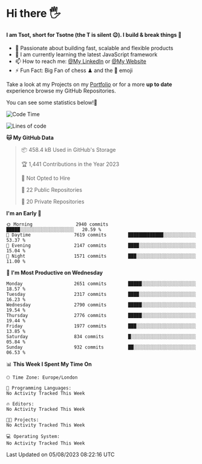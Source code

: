 # Hi there :raised_hand_with_fingers_splayed:
#### I am Tsot, short for Tsotne (the T is silent :wink:). I build & break things :space_invader:
- :telescope: Passionate about building fast, scalable and flexible products
- :seedling: I am currently learning the latest JavaScript framework 
- :mailbox: How to reach me: [@My LinkedIn](https://www.linkedin.com/in/tsotne-gvadzabia/) or [@My Website](https://tsotne.co.uk/contact)
- :zap: Fun Fact: Big Fan of chess ♟ and the 👾 emoji

Take a look at my Projects on my [Portfolio](https://tsotne.co.uk/) or for a more **up to date** experience browse my GitHub Repositories.

You can see some statistics below!:space_invader:
<!--START_SECTION:waka-->
![Code Time](http://img.shields.io/badge/Code%20Time-761%20hrs%202%20mins-blue)

![Lines of code](https://img.shields.io/badge/From%20Hello%20World%20I%27ve%20Written-6.8%20million%20lines%20of%20code-blue)

**🐱 My GitHub Data** 

> 📦 458.4 kB Used in GitHub's Storage 
 > 
> 🏆 1,441 Contributions in the Year 2023
 > 
> 🚫 Not Opted to Hire
 > 
> 📜 22 Public Repositories 
 > 
> 🔑 20 Private Repositories 
 > 
**I'm an Early 🐤** 

```text
🌞 Morning                2940 commits        █████░░░░░░░░░░░░░░░░░░░░   20.59 % 
🌆 Daytime                7619 commits        █████████████░░░░░░░░░░░░   53.37 % 
🌃 Evening                2147 commits        ████░░░░░░░░░░░░░░░░░░░░░   15.04 % 
🌙 Night                  1571 commits        ███░░░░░░░░░░░░░░░░░░░░░░   11.00 % 
```
📅 **I'm Most Productive on Wednesday** 

```text
Monday                   2651 commits        █████░░░░░░░░░░░░░░░░░░░░   18.57 % 
Tuesday                  2317 commits        ████░░░░░░░░░░░░░░░░░░░░░   16.23 % 
Wednesday                2790 commits        █████░░░░░░░░░░░░░░░░░░░░   19.54 % 
Thursday                 2776 commits        █████░░░░░░░░░░░░░░░░░░░░   19.44 % 
Friday                   1977 commits        ███░░░░░░░░░░░░░░░░░░░░░░   13.85 % 
Saturday                 834 commits         █░░░░░░░░░░░░░░░░░░░░░░░░   05.84 % 
Sunday                   932 commits         ██░░░░░░░░░░░░░░░░░░░░░░░   06.53 % 
```


📊 **This Week I Spent My Time On** 

```text
🕑︎ Time Zone: Europe/London

💬 Programming Languages: 
No Activity Tracked This Week

🔥 Editors: 
No Activity Tracked This Week

🐱‍💻 Projects: 
No Activity Tracked This Week

💻 Operating System: 
No Activity Tracked This Week
```


 Last Updated on 05/08/2023 08:22:16 UTC
<!--END_SECTION:waka-->
